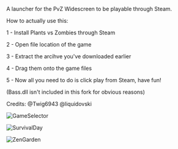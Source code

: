 A launcher for the PvZ Widescreen to be playable through Steam.

How to actually use this:

1 - Install Plants vs Zombies through Steam

2 - Open file location of the game

3 - Extract the arcihve you've downloaded earlier

4 - Drag them onto the game files

5 - Now all you need to do is click play from Steam, have fun!

(Bass.dll isn't included in this fork for obvious reasons)

Credits: @Twig6943 @liquidovski

![GameSelector](/screenshots/GameSelector.png)

![SurvivalDay](/screenshots/SurvivalDay.png)

![ZenGarden](/screenshots/ZenGarden.png)

